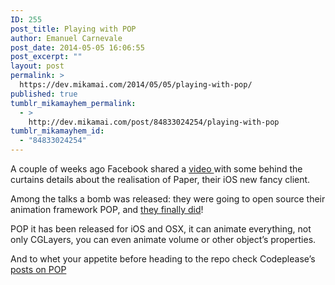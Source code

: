 ```yaml
---
ID: 255
post_title: Playing with POP
author: Emanuel Carnevale
post_date: 2014-05-05 16:06:55
post_excerpt: ""
layout: post
permalink: >
  https://dev.mikamai.com/2014/05/05/playing-with-pop/
published: true
tumblr_mikamayhem_permalink:
  - >
    http://dev.mikamai.com/post/84833024254/playing-with-pop
tumblr_mikamayhem_id:
  - "84833024254"
---
```

<p>A couple of weeks ago Facebook shared a <a href="https://www.youtube.com/watch?v=OiY1cheLpmI">video </a> with some behind the curtains details about the realisation of Paper, their iOS new fancy client.</p>

<p>Among the talks a bomb was released: they were going to open source their animation framework POP, and <a href="http://github.com/facebook/pop">they finally did</a>!</p>

<p>POP it has been released for iOS and OSX, it can animate everything, not only CGLayers, you can even animate volume or other object&rsquo;s properties.</p>

<p>And to whet your appetite before heading to the repo check Codeplease&rsquo;s  <a href="http://codeplease.io/tag/pop-facebook/">posts on POP</a></p>